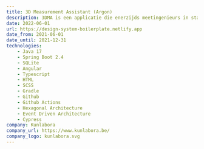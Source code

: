 ```yaml
---
title: 3D Measurement Assistant (Argon)
description: 3DMA is een applicatie die enerzijds meetingenieurs in staat stelt om complexe meet-workflows samen te stellen door het combineren van verschillende generieke bouwblokken. Anderzijds begeleidt de applicatie de operator op de vloer doorheen het meetproces door informatie, instructies, rapporten en meetfeedback te tonen.
date: 2022-06-01
url: https://design-system-boilerplate.netlify.app
date_from: 2021-06-01
date_until: 2021-12-31
technologies:
    - Java 17
    - Spring Boot 2.4
    - SQLite
    - Angular
    - Typescript
    - HTML
    - SCSS
    - Gradle
    - Github
    - Github Actions
    - Hexagonal Architecture
    - Event Driven Architecture
    - Cypress
company: Kunlabora
company_url: https://www.kunlabora.be/
company_logo: kunlabora.svg
---
```

